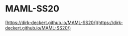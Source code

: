 # MAML-SS20

[https://dirk-deckert.github.io/MAML-SS20/](https://dirk-deckert.github.io/MAML-SS20/)
